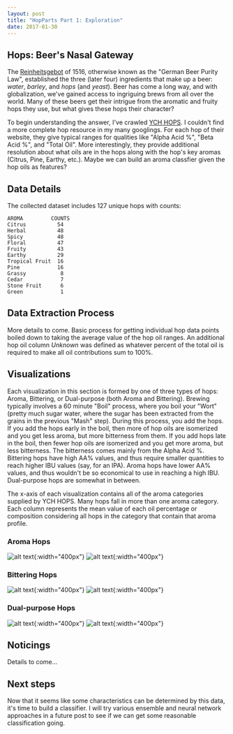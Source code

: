 ```yaml
---
layout: post
title: "HopParts Part 1: Exploration"
date: 2017-01-30
---
```


[aromaPCT-img]: https://github.com/jvahala/jvahala.github.io/blob/master/_posts/images/20170130/aroma-percent-oil-aromahops.png?raw=true "Aroma Hops by Percentage"
[bitteringPCT-img]: https://github.com/jvahala/jvahala.github.io/blob/master/_posts/images/20170130/aroma-percent-oil-bitteringhops.png?raw=true "Bittering Hops by Percentage"
[dualPCT-img]: https://github.com/jvahala/jvahala.github.io/blob/master/_posts/images/20170130/aroma-percent-oil-dualhops.png?raw=true "Dual-purpose Hops by Percentage"

[aroma-img]: https://github.com/jvahala/jvahala.github.io/blob/master/_posts/images/20170130/aroma-composition-oil-aromahops.png?raw=true "Aroma Hops by Composition"
[bittering-img]: https://github.com/jvahala/jvahala.github.io/blob/master/_posts/images/20170130/aroma-composition-oil-bitteringhops.png?raw=true "Bittering Hops by Composition"
[dual-img]: https://github.com/jvahala/jvahala.github.io/blob/master/_posts/images/20170130/aroma-composition-oil-dualhops.png?raw=true "Dual-purpose Hops by Composition" 


## Hops: Beer's Nasal Gateway
The [Reinheitsgebot](https://en.wikipedia.org/wiki/Reinheitsgebot) of 1516, otherwise known as the "German Beer Purity Law", established the three (later four) ingredients that make up a beer: *water*, *barley*, and *hops* (and *yeast*). Beer has come a long way, and with globalization, we've gained access to ingriguing brews from all over the world. Many of these beers get their intrigue from the aromatic and fruity hops they use, but what gives these hops their character? 

To begin understanding the answer, I've crawled [YCH HOPS](https://ychhops.com/varieties). I couldn't find a more complete hop resource in my many googlings. For each hop of their website, they give typical ranges for qualities like "Alpha Acid %", "Beta Acid %", and "Total Oil". More interestingly, they provide additional resolution about what oils are in the hops along with the hop's key aromas (Citrus, Pine, Earthy, etc.). Maybe we can build an aroma classfier given the hop oils as features? 

## Data Details
The collected dataset includes 127 unique hops with counts: 
```
AROMA         COUNTS                                                      
Citrus          54
Herbal          48
Spicy           48
Floral          47
Fruity          43
Earthy          29
Tropical Fruit  16
Pine            16
Grassy           8
Cedar            7
Stone Fruit      6
Green            1
```

## Data Extraction Process
More details to come. Basic process for getting individual hop data points boiled down to taking the average value of the hop oil ranges. An additional hop oil column *Unknown* was defined as whatever percent of the total oil is required to make all oil contributions sum to 100%. 

## Visualizations
Each visualization in this section is formed by one of three types of hops: Aroma, Bittering, or Dual-purpose (both Aroma and Bittering). Brewing typically involves a 60 minute "Boil" process, where you boil your "Wort" (pretty much sugar water, where the sugar has been extracted from the grains in the previous "Mash" step). During this process, you add the hops. If you add the hops early in the boil, then more of hop oils are isomerized and you get less aroma, but more bitterness from them. If you add hops late in the boil, then fewer hop oils are isomerized and you get more aroma, but less bitterness. The bitterness comes mainly from the Alpha Acid %. Bittering hops have high AA% values, and thus require smaller quantities to reach higher IBU values (say, for an IPA). Aroma hops have lower AA% values, and thus wouldn't be so economical to use in reaching a high IBU. Dual-purpose hops are somewhat in between. 

The x-axis of each visualization contains all of the aroma categories supplied by YCH HOPS. Many hops fall in more than one aroma category. Each column represents the mean value of each oil percentage or composition considering all hops in the category that contain that aroma profile. 

### Aroma Hops
![alt text][aromaPCT-img]{:width="400px"}
![alt text][aroma-img]{:width="400px"}

### Bittering Hops
![alt text][bitteringPCT-img]{:width="400px"}
![alt text][bittering-img]{:width="400px"}

### Dual-purpose Hops
![alt text][dualPCT-img]{:width="400px"}
![alt text][dual-img]{:width="400px"}


## Noticings
Details to come...

## Next steps
Now that it seems like some characteristics can be determined by this data, it's time to build a classifier. I will try various ensemble and neural network approaches in a future post to see if we can get some reasonable classification going. 
